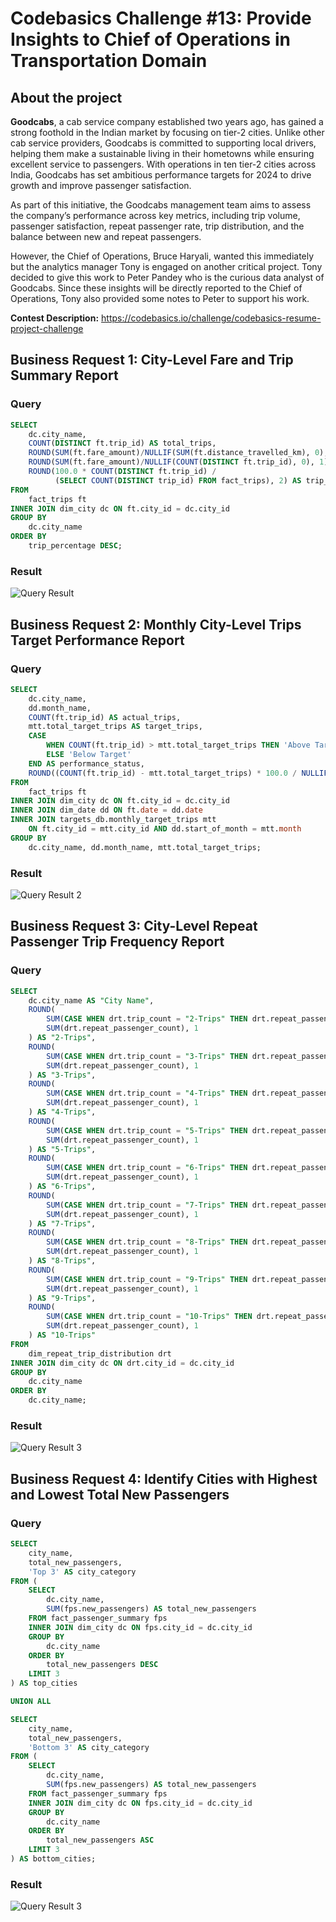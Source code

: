# Codebasics Challenge #13: Provide Insights to Chief of Operations in Transportation Domain

## About the project

**Goodcabs**, a cab service company established two years ago, has gained a strong foothold in the Indian market by focusing on tier-2 cities. Unlike other cab service providers, Goodcabs is committed to supporting local drivers, helping them make a sustainable living in their hometowns while ensuring excellent service to passengers. With operations in ten tier-2 cities across India, Goodcabs has set ambitious performance targets for 2024 to drive growth and improve passenger satisfaction. 

As part of this initiative, the Goodcabs management team aims to assess the company’s performance across key metrics, including trip volume, passenger satisfaction, repeat passenger rate, trip distribution, and the balance between new and repeat passengers. 

However, the Chief of Operations, Bruce Haryali, wanted this immediately but the analytics manager Tony is engaged on another critical project. Tony decided to give this work to Peter Pandey who is the curious data analyst of Goodcabs. Since these insights will be directly reported to the Chief of Operations, Tony also provided some notes to Peter to support his work.

**Contest Description:** https://codebasics.io/challenge/codebasics-resume-project-challenge

## **Business Request 1: City-Level Fare and Trip Summary Report**
### Query
```sql
SELECT
    dc.city_name,
    COUNT(DISTINCT ft.trip_id) AS total_trips,
    ROUND(SUM(ft.fare_amount)/NULLIF(SUM(ft.distance_travelled_km), 0), 1) AS avg_fare_per_km,
    ROUND(SUM(ft.fare_amount)/NULLIF(COUNT(DISTINCT ft.trip_id), 0), 1) AS avg_fare_per_trip,
    ROUND(100.0 * COUNT(DISTINCT ft.trip_id) / 
          (SELECT COUNT(DISTINCT trip_id) FROM fact_trips), 2) AS trip_percentage
FROM
    fact_trips ft
INNER JOIN dim_city dc ON ft.city_id = dc.city_id
GROUP BY 
    dc.city_name
ORDER BY 
    trip_percentage DESC;
```
### Result
![Query Result](https://github.com/pedro-cella/Codebasics_RCP13/blob/main/img/business_request_1.png)

## **Business Request 2: Monthly City-Level Trips Target Performance Report**
### Query
```sql
SELECT
    dc.city_name,
    dd.month_name,
    COUNT(ft.trip_id) AS actual_trips,
    mtt.total_target_trips AS target_trips,
    CASE 
        WHEN COUNT(ft.trip_id) > mtt.total_target_trips THEN 'Above Target'
        ELSE 'Below Target'
    END AS performance_status,
    ROUND((COUNT(ft.trip_id) - mtt.total_target_trips) * 100.0 / NULLIF(mtt.total_target_trips, 0), 2) AS percent_difference
FROM 
    fact_trips ft
INNER JOIN dim_city dc ON ft.city_id = dc.city_id
INNER JOIN dim_date dd ON ft.date = dd.date
INNER JOIN targets_db.monthly_target_trips mtt 
    ON ft.city_id = mtt.city_id AND dd.start_of_month = mtt.month
GROUP BY
    dc.city_name, dd.month_name, mtt.total_target_trips;

```
### Result
![Query Result 2](https://github.com/pedro-cella/Codebasics_RCP13/blob/main/img/business_request_2.png)

## **Business Request 3: City-Level Repeat Passenger Trip Frequency Report**
### Query
```sql
SELECT
    dc.city_name AS "City Name",
    ROUND(
        SUM(CASE WHEN drt.trip_count = "2-Trips" THEN drt.repeat_passenger_count ELSE 0 END) * 100.0 /
        SUM(drt.repeat_passenger_count), 1
    ) AS "2-Trips",
    ROUND(
        SUM(CASE WHEN drt.trip_count = "3-Trips" THEN drt.repeat_passenger_count ELSE 0 END) * 100.0 /
        SUM(drt.repeat_passenger_count), 1
    ) AS "3-Trips",
    ROUND(
        SUM(CASE WHEN drt.trip_count = "4-Trips" THEN drt.repeat_passenger_count ELSE 0 END) * 100.0 /
        SUM(drt.repeat_passenger_count), 1
    ) AS "4-Trips",
    ROUND(
        SUM(CASE WHEN drt.trip_count = "5-Trips" THEN drt.repeat_passenger_count ELSE 0 END) * 100.0 /
        SUM(drt.repeat_passenger_count), 1
    ) AS "5-Trips",
    ROUND(
        SUM(CASE WHEN drt.trip_count = "6-Trips" THEN drt.repeat_passenger_count ELSE 0 END) * 100.0 /
        SUM(drt.repeat_passenger_count), 1
    ) AS "6-Trips",
    ROUND(
        SUM(CASE WHEN drt.trip_count = "7-Trips" THEN drt.repeat_passenger_count ELSE 0 END) * 100.0 /
        SUM(drt.repeat_passenger_count), 1
    ) AS "7-Trips",
    ROUND(
        SUM(CASE WHEN drt.trip_count = "8-Trips" THEN drt.repeat_passenger_count ELSE 0 END) * 100.0 /
        SUM(drt.repeat_passenger_count), 1
    ) AS "8-Trips",
    ROUND(
        SUM(CASE WHEN drt.trip_count = "9-Trips" THEN drt.repeat_passenger_count ELSE 0 END) * 100.0 /
        SUM(drt.repeat_passenger_count), 1
    ) AS "9-Trips",
    ROUND(
        SUM(CASE WHEN drt.trip_count = "10-Trips" THEN drt.repeat_passenger_count ELSE 0 END) * 100.0 /
        SUM(drt.repeat_passenger_count), 1
    ) AS "10-Trips"
FROM
    dim_repeat_trip_distribution drt
INNER JOIN dim_city dc ON drt.city_id = dc.city_id
GROUP BY
    dc.city_name
ORDER BY
    dc.city_name;

```
### Result
![Query Result 3](https://github.com/pedro-cella/Codebasics_RCP13/blob/main/img/business_request_3.png)

## **Business Request 4: Identify Cities with Highest and Lowest Total New Passengers**
### Query
```sql
SELECT
    city_name,
    total_new_passengers,
    'Top 3' AS city_category
FROM (
    SELECT
        dc.city_name,
        SUM(fps.new_passengers) AS total_new_passengers
    FROM fact_passenger_summary fps
    INNER JOIN dim_city dc ON fps.city_id = dc.city_id
    GROUP BY
        dc.city_name
    ORDER BY
        total_new_passengers DESC
    LIMIT 3
) AS top_cities

UNION ALL

SELECT
    city_name,
    total_new_passengers,
    'Bottom 3' AS city_category
FROM (
    SELECT
        dc.city_name,
        SUM(fps.new_passengers) AS total_new_passengers
    FROM fact_passenger_summary fps
    INNER JOIN dim_city dc ON fps.city_id = dc.city_id
    GROUP BY
        dc.city_name
    ORDER BY
        total_new_passengers ASC
    LIMIT 3
) AS bottom_cities;

```
### Result
![Query Result 3](https://github.com/pedro-cella/Codebasics_RCP13/blob/main/img/business_request_4.png)

